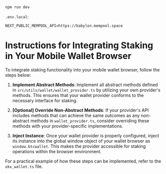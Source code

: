 ```bash
npm run dev
```

`.env.local`:

```
NEXT_PUBLIC_MEMPOOL_API=https://babylon.mempool.space
```


# Instructions for Integrating Staking in Your Mobile Wallet Browser

To integrate staking functionality into your mobile wallet browser, follow the steps below:

1. **Implement Abstract Methods**: Implement all abstract methods defined in `src/utils/wallet/wallet_provider.ts` by utilizing your own provider's methods. This ensures that your wallet provider conforms to the necessary interface for staking.

2. **[Optional] Override Non-Abstract Methods**: If your provider's API includes methods that can achieve the same outcomes as any non-abstract methods in `wallet_provider.ts`, consider overriding these methods with your provider-specific implementations.

3. **Inject Instance**: Once your wallet provider is properly configured, inject its instance into the global window object of your wallet browser as `window.btcwallet`. This makes the provider accessible for staking operations within the browser environment.

For a practical example of how these steps can be implemented, refer to the `okx_wallet.ts` file.

